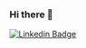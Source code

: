 ### Hi there 👋

[![Linkedin Badge](https://img.shields.io/badge/-Guilherme%20Marques-6633cc?style=flat-square&logo=Linkedin&logoColor=white&link=https://www.linkedin.com/in/guilherme-marques-9693ab18a/)](https://www.linkedin.com/in/guilherme-marques-9693ab18a/)

<!--
**gui13info/gui13info** is a ✨ _special_ ✨ repository because its `README.md` (this file) appears on your GitHub profile.

Here are some ideas to get you started:

- 🔭 I’m currently working on ...
- 🌱 I’m currently learning ...
- 👯 I’m looking to collaborate on ...
- 🤔 I’m looking for help with ...
- 💬 Ask me about ...
- 📫 How to reach me: ...
- 😄 Pronouns: ...
- ⚡ Fun fact: ...
-->
